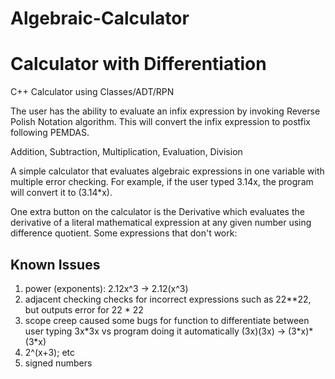 # Algebraic-Calculator
# Calculator with Differentiation
C++ Calculator using Classes/ADT/RPN

The user has the ability to evaluate an infix expression by invoking Reverse Polish Notation algorithm. This will convert the infix expression to postfix following PEMDAS.<br>

Addition, Subtraction, Multiplication, Evaluation, Division <br>

A simple calculator that evaluates algebraic expressions in one variable with multiple error checking. For example, if the user typed 3.14x, the program will convert it to (3.14*x).<br>

One extra button on the calculator is the Derivative which evaluates the derivative of a literal mathematical expression at any given number using difference quotient. 
Some expressions that don't work:<br>

## Known Issues
1) power (exponents): 2.12x^3 -> 2.12(x^3) <br>
2) adjacent checking checks for incorrect expressions such as 22\*\*22, but outputs error for 22 \* 22 <br>
3) scope creep caused some bugs for function to differentiate between user typing 3x\*3x vs program doing it automatically (3x)(3x) -> (3\*x)\*(3\*x) <br>
4) 2^(x+3); etc
5) signed numbers
